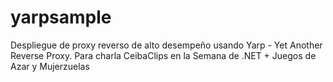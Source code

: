 # yarpsample
Despliegue de proxy reverso de alto desempeño usando Yarp - Yet Another Reverse Proxy. Para charla CeibaClips en la Semana de .NET + Juegos de Azar y Mujerzuelas

